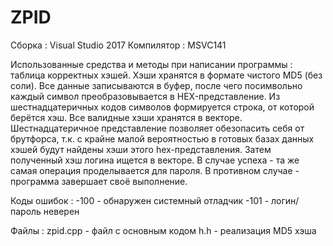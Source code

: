 # ZPID
Сборка : Visual Studio 2017
Компилятор : MSVC141

Использованные средства и методы при написании программы : таблица корректных хэшей. Хэши хранятся в формате чистого MD5 (без соли). Все данные записываются в буфер, после чего посимвольно каждый символ преобразовывается в HEX-представление. Из шестнадцатеричных кодов символов формируется строка, от которой берётся хэш. Все валидные хэши хранятся в векторе. Шестнадцатеричное представление позволяет обезопасить себя от брутфорса, т.к. с крайне малой вероятностью в готовых базах данных хэшей будут найдены хэши этого hex-представления. Затем полученный хэш логина ищется в векторе. В случае успеха - та же самая операция проделывается для пароля. В противном случае - программа завершает своё выполнение.

Коды ошибок :
-100 - обнаружен системный отладчик
-101 - логин/пароль неверен

Файлы :
zpid.cpp - файл с основным кодом
h.h - реализация MD5 хэша
